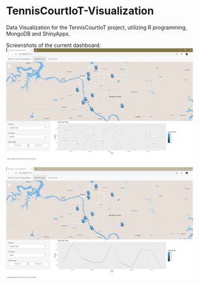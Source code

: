 # TennisCourtIoT-Visualization
Data Visualization for the TennisCourtIoT project, utilizing R programming, MongoDB and ShinyApps.

Screenshots of the current dashboard:
![Screenshot](./misc/dashboard_sample_1.png)

![Screenshot](./misc/dashboard_sample_2.png)



